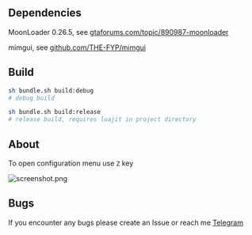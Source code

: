 ## Dependencies

MoonLoader 0.26.5, see [gtaforums.com/topic/890987-moonloader](https://gtaforums.com/topic/890987-moonloader/)

mimgui, see [github.com/THE-FYP/mimgui](https://github.com/THE-FYP/mimgui)

## Build

```sh
sh bundle.sh build:debug
# debug build

sh bundle.sh build:release
# release build, requires luajit in project directory
```

## About

To open configuration menu use `Z` key

![screenshot.png](https://i.imgur.com/1rX5H8q.png)

## Bugs

If you encounter any bugs please create an Issue or reach me [Telegram](https://t.me/thxr1on)
